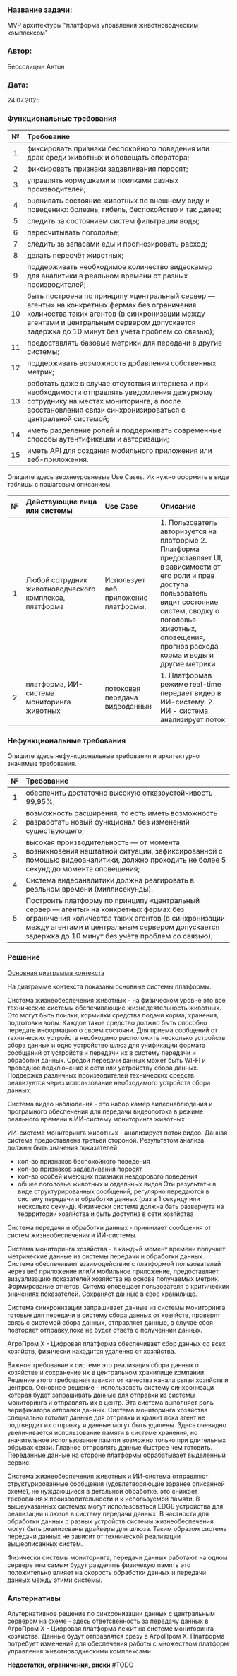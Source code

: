 ### <a name="_b7urdng99y53"></a>**Название задачи:** 
MVP архитектуры "платформа управления животноводческим комплексом"
### <a name="_hjk0fkfyohdk"></a>**Автор:**
Бессолицын Антон
### <a name="_uanumrh8zrui"></a>**Дата:**
24.07.2025
### <a name="_3bfxc9a45514"></a>**Функциональные требования**

|**№**|**Требование**|
| :-: | :- |
|1|фиксировать признаки беспокойного поведения или драк среди животных и оповещать оператора;
|2|фиксировать признаки задавливания поросят;
|3|управлять кормушками и поилками разных производителей;
|4|оценивать состояние животных по внешнему виду и поведению: болезнь, гибель, беспокойство и так далее;
|5|следить за состоянием систем фильтрации воды;
|6|пересчитывать поголовье;
|7|следить за запасами еды и прогнозировать расход;
|8|делать пересчёт животных;
|9|поддерживать необходимое количество видеокамер для аналитики в реальном времени от разных производителей;
|10|быть построена по принципу «центральный сервер — агенты» на конкретных фермах без ограничения количества таких агентов (в синхронизации между агентами и центральным сервером допускается задержка до 10 минут без учёта проблем со связью);
|11|предоставлять базовые метрики для передачи в другие системы;
|12|поддерживать возможность добавления собственных метрик;
|13|работать даже в случае отсутствия интернета и при необходимости отправлять уведомления дежурному сотруднику на местах мониторинга, а после восстановления связи синхронизироваться с центральной системой;
|14|иметь разделение ролей и поддерживать современные способы аутентификации и авторизации;
|15|иметь API для создания мобильного приложения или веб-приложения.

Опишите здесь верхнеуровневые Use Cases. Их нужно оформить в виде таблицы с пошаговым описанием.

|**№**|**Действующие лица или системы**|**Use Case**|**Описание**|
| :-: | :- | :- | :- |
|1|Любой сотрудник животноводческого комплекса, платформа |Использует веб приложение платформы.  | 1. Пользователь авторизуется на платформе 2. Платформа предоставляет UI, в зависимости от его роли и прав доступа пользователь видит состояние систем, сводку о поголовье животных, оповещения, прогноз расхода корма и воды и другие метрики  |
|2|платформа, ИИ-система мониторинга животных| потоковая передача видеоданнын |1. Платформав режиме real-time передает видео в ИИ-систему. 2. ИИ - система анализирует поток | 3. Результаты анализа регулярно отправляются в платформу|

### <a name="_u8xz25hbrgql"></a>**Нефункциональные требования**
Опишите здесь нефункциональные требования и архитектурно значимые требования.

|**№**|**Требование**|
| :-: | :- |
|1|обеспечить достаточно высокую отказоустойчивость 99,95%;|
|2|возможность расширения, то есть иметь возможность разработать новый функционал без изменений существующего;|
|3|высокая производительность — от момента возникновения нештатной ситуации, зафиксированной с помощью видеоаналитики, должно проходить не более 5 секунд до момента оповещения;|
|4|Система видеоаналитики должна реагировать в реальном времени (миллисекунды).|
|5|Построить платформу по принципу «центральный сервер — агенты» на конкретных фермах без ограничения количества таких агентов (в синхронизации между агентами и центральным сервером допускается задержка до 10 минут без учёта проблем со связью); |
### <a name="_qmphm5d6rvi3"></a>**Решение**
[Основная диаграмма контекста](agrotech_v1_С1.puml) 

На диаграмме контекста показаны основные системы платформы.

Система жизнеобеспечения животных - на физическом уровне это все технические системы обспечивающие жизнедеятельность животных. Это могут быть поилки, кормилки средства подачи корма, хранения, подготовки воды. Каждое такое  средство должно быть способно передать информацию о своем состояни. Для приема сообщений от технических устройств необходимо расположить несколько устройств сбора данных и одно устройство шлюз для унификации формата сообщений от устройств и передачи их в систему передачи и обработки данных. Средой передачи данных может быть WI-FI и проводное подключение к сети или устройству сбора данных. Поддержка различных производителей технических средств реализуется через использование необходимого устройств сбора данных.

Система видео наблюдения - это набор камер видеонаблюдения и програмного обеспечения для передачи видеопотока в режиме реального времени в ИИ-систему мониторинга животных.

ИИ-система мониторинга животных - анализирует поток видео. Данная система предоставлена третьей стороной. Результатом анализа должны быть значения показателей: 
- кол-во признаков беспокойного поведения
- кол-во признаков задавливания поросят
- кол-во особей имеющих признаки нездорового поведения
- общее поголовье животных и отдельных видов
Эти результаты в виде структурированных сообщений, регулярно передаются в систему передачи и обработки данных (раз в 1 секунду или несколько секунд).
Физически система должна бать развернута на террритории хозяйства и быть доступна в сети хозяйства     

Система передачи и обработки данных - принимает сообщения от систем жизнеобеспечения и ИИ-системы. 

Cистема мониторинга хозяйства -  в каждый момент времени получает метрические данные из системы передачи и обработки данных. Система обеспечивает взаимодействие с платформой пользователей через веб приложение или/и мобильное приложение, предоставляет визуализацию показателей хозяйства на основе  получаемых метрик. Формирование отчетов. Ситема оповещает пользователя о критических значениях показателей. Сохраняет данные в свое хранилище. 


Система синхронизации запрашивает данные из системы мониторинга готовые для передачи в систему сбора данных от хозяйств, проверят связь с системой сбора данных, отправляет данные, в случае сбоя повторяет отправку,пока не будет ответа о полученнии данных.

АгроПром Х - Цифровая платформа обеспечивает сбор данных со всех хозяйств, физически находится удаленно от хозяйства. 

Важное требование к системе это реализация сбора данных о хозяйстве и сохранение их в центральном хранилище компании. Решение этого требования зависит от качества канала связи хозяйств и центров. Основное решение - использовать систему синхронизаци которая будет запрашивать данные для отправки из системы мониторинга и отправлять их в центр. Эта система выполняет роль верификатора отправки данных. Система мониторинга хозяйства специально готовит данные для отправки и хранит пока агент не подтвердит их отправку и данные могут быть удалены. Здесь очевидно увеличивается использование памяти в системе хранения, но значительное использование памяти возможно только при длительных обрывах связи. Главное отправлять данные быстрее чем готовить. Переданные данные на стороне платформы обрабатывает выделенный сервис.

Система жизнеобеспечения животных и ИИ-система отправляют структурированные сообщения (удовлетворяющие заранее описанной схеме), не нуждающиеся в детальной обработке. это снижает требования к производительности и к используемой памяти. В вышеуказанных системах могут использоваться EDGE устройства для реализации шлюзов в систему передачи данных. В частности для обработки данных с  разных устройств системы жизнеобеспечения могут быть реализованы драйверы для шлюза. Таким образом система передачи данных не зависит от технической реализации вышеописанных систем. 

Физически системы мониторинга, передачи данных работают на одном сервере тем самым будут разделять физичекую память это положительно влияет на скорость обработки данных и передачи данных между этими системы.


### <a name="_bjrr7veeh80c"></a>**Альтернативы**

Альтернативное решение по синхронизации данных с центральным сервером на [схеме](agrotech_v2_С1.puml) - здесь  ответсвенность за передачу данных в АгроПром Х - Цифровая платформа лежит на системе мониторинга хозяйства. Данные будут отправлятся сразу в АгроПром X. Платформа потребует изменений для обеспечения работы с множеством платформ управления животноводческими комплексами

**Недостатки, ограничения, риски**
 #TODO


